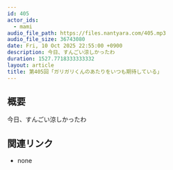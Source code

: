 ```yaml
---
id: 405
actor_ids:
  - mami
audio_file_path: https://files.nantyara.com/405.mp3
audio_file_size: 36743080
date: Fri, 10 Oct 2025 22:55:00 +0900
description: 今日、すんごい涼しかったわ
duration: 1527.7718333333332
layout: article
title: 第405回「ガリガリくんのあたりをいつも期待している」
---
```

## 概要

今日、すんごい涼しかったわ

## 関連リンク

* none
